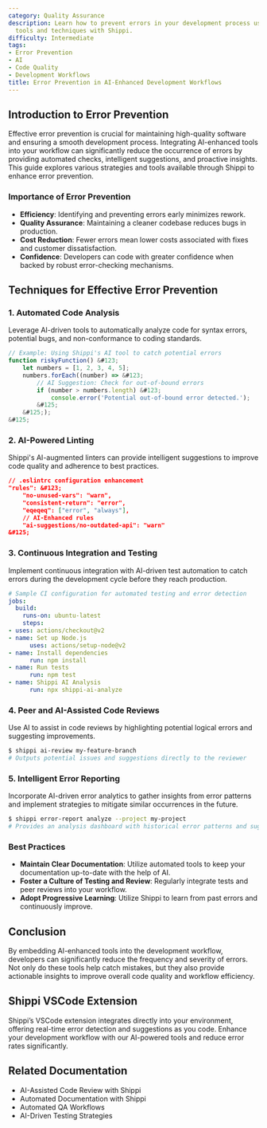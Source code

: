 ```yaml
---
category: Quality Assurance
description: Learn how to prevent errors in your development process using AI-enhanced
  tools and techniques with Shippi.
difficulty: Intermediate
tags:
- Error Prevention
- AI
- Code Quality
- Development Workflows
title: Error Prevention in AI-Enhanced Development Workflows
---
```


## Introduction to Error Prevention

Effective error prevention is crucial for maintaining high-quality software and ensuring a smooth development process. Integrating AI-enhanced tools into your workflow can significantly reduce the occurrence of errors by providing automated checks, intelligent suggestions, and proactive insights. This guide explores various strategies and tools available through Shippi to enhance error prevention.

### Importance of Error Prevention
- **Efficiency**: Identifying and preventing errors early minimizes rework.
- **Quality Assurance**: Maintaining a cleaner codebase reduces bugs in production.
- **Cost Reduction**: Fewer errors mean lower costs associated with fixes and customer dissatisfaction.
- **Confidence**: Developers can code with greater confidence when backed by robust error-checking mechanisms.

## Techniques for Effective Error Prevention

### 1. Automated Code Analysis
Leverage AI-driven tools to automatically analyze code for syntax errors, potential bugs, and non-conformance to coding standards.

```javascript
// Example: Using Shippi's AI tool to catch potential errors
function riskyFunction() &#123;
    let numbers = [1, 2, 3, 4, 5];
    numbers.forEach((number) => &#123;
        // AI Suggestion: Check for out-of-bound errors
        if (number > numbers.length) &#123;
            console.error('Potential out-of-bound error detected.');
        &#125;
    &#125;);
&#125;
```

### 2. AI-Powered Linting
Shippi's AI-augmented linters can provide intelligent suggestions to improve code quality and adherence to best practices.

```json
// .eslintrc configuration enhancement
"rules": &#123;
    "no-unused-vars": "warn",
    "consistent-return": "error",
    "eqeqeq": ["error", "always"],
    // AI-Enhanced rules
    "ai-suggestions/no-outdated-api": "warn"
&#125;
```

### 3. Continuous Integration and Testing
Implement continuous integration with AI-driven test automation to catch errors during the development cycle before they reach production.

```yaml
# Sample CI configuration for automated testing and error detection
jobs:
  build:
    runs-on: ubuntu-latest
    steps:
- uses: actions/checkout@v2
- name: Set up Node.js
      uses: actions/setup-node@v2
- name: Install dependencies
      run: npm install
- name: Run tests
      run: npm test
- name: Shippi AI Analysis
      run: npx shippi-ai-analyze
```

### 4. Peer and AI-Assisted Code Reviews
Use AI to assist in code reviews by highlighting potential logical errors and suggesting improvements.

```bash
$ shippi ai-review my-feature-branch
# Outputs potential issues and suggestions directly to the reviewer
```

### 5. Intelligent Error Reporting
Incorporate AI-driven error analytics to gather insights from error patterns and implement strategies to mitigate similar occurrences in the future.

```bash
$ shippi error-report analyze --project my-project
# Provides an analysis dashboard with historical error patterns and suggested action points
```

### Best Practices
- **Maintain Clear Documentation**: Utilize automated tools to keep your documentation up-to-date with the help of AI.
- **Foster a Culture of Testing and Review**: Regularly integrate tests and peer reviews into your workflow.
- **Adopt Progressive Learning**: Utilize Shippi to learn from past errors and continuously improve.

## Conclusion
By embedding AI-enhanced tools into the development workflow, developers can significantly reduce the frequency and severity of errors. Not only do these tools help catch mistakes, but they also provide actionable insights to improve overall code quality and workflow efficiency.

## Shippi VSCode Extension
Shippi’s VSCode extension integrates directly into your environment, offering real-time error detection and suggestions as you code. Enhance your development workflow with our AI-powered tools and reduce error rates significantly.

## Related Documentation
- AI-Assisted Code Review with Shippi
- Automated Documentation with Shippi
- Automated QA Workflows
- AI-Driven Testing Strategies
